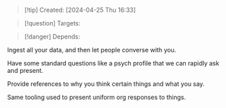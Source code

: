 
>[!tip] Created: [2024-04-25 Thu 16:33]

>[!question] Targets: 

>[!danger] Depends: 

Ingest all your data, and then let people converse with you.

Have some standard questions like a psych profile that we can rapidly ask and present.

Provide references to why you think certain things and what you say.

Same tooling used to present uniform org responses to things.